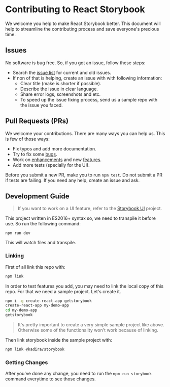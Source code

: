 # Contributing to React Storybook

We welcome you help to make React Storybook better. This document will help to streamline the contributing process and save everyone's precious time.

## Issues

No software is bug free. So, if you got an issue, follow these steps:

* Search the [issue list](https://github.com/storybooks/react-storybook/issues?utf8=%E2%9C%93&q=) for current and old issues.
* If non of that is helping, create an issue with with following information:
  * Clear title (make is shorter if possible).
  * Describe the issue in clear language.
  * Share error logs, screenshots and etc.
  * To speed up the issue fixing process, send us a sample repo with the issue you faced.

## Pull Requests (PRs)

We welcome your contributions. There are many ways you can help us. This is few of those ways:

* Fix typos and add more documentation.
* Try to fix some [bugs](https://github.com/storybooks/react-storybook/labels/bug).
* Work on [enhancements](https://github.com/storybooks/react-storybook/issues?q=is%3Aissue+is%3Aopen+label%3Aenhancement) and new [features](https://github.com/storybooks/react-storybook/issues?q=is%3Aissue+is%3Aopen+label%3Afeature).
* Add more tests (specially for the UI).

Before you submit a new PR, make you to run `npm test`. Do not submit a PR if tests are failing. If you need any help, create an issue and ask.

## Development Guide

> If you want to work on a UI feature, refer to the [Storybook UI](https://github.com/kadirahq/storybook-ui) project.

This project written in ES2016+ syntax so, we need to transpile it before use.
So run the following command:

```
npm run dev
```

This will watch files and transpile.

### Linking

First of all link this repo with:

```sh
npm link
```

In order to test features you add, you may need to link the local copy of this repo.
For that we need a sample project. Let's create it.

```sh
npm i -g create-react-app getstorybook
create-react-app my-demo-app
cd my-demo-app
getstorybook
```

> It's pretty important to create a very simple sample project like above.
> Otherwise some of the functionality won't work because of linking.

Then link storybook inside the sample project with:

```sh
npm link @kadira/storybook
```

### Getting Changes

After you've done any change, you need to run the `npm run storybook` command everytime to see those changes.
